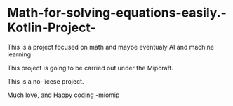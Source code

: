 # Math-for-solving-equations-easily.-Kotlin-Project-

This is a project focused on math and maybe eventualy AI and machine learning

This project is going to be carried out under the Mipcraft.

This is a no-licese project.

Much love, and Happy coding -miomip
